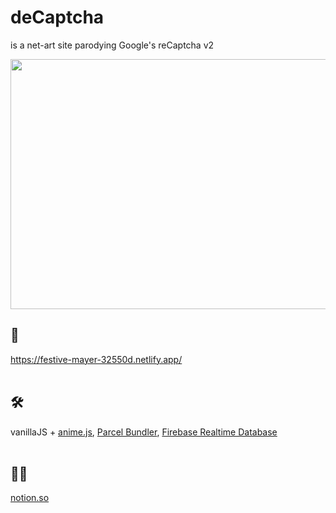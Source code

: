 # deCaptcha
is a net-art site parodying Google's reCaptcha v2

<img src="/demo/decaptchademo.gif" width="530" height="400"/>

## :link: <br>
https://festive-mayer-32550d.netlify.app/<br><br>

## :hammer_and_wrench: <br>
vanillaJS + [anime.js](https://animejs.com/), [Parcel Bundler](https://parceljs.org/), [Firebase Realtime Database](https://firebase.google.com/docs/database)<br><br>

## :open_file_folder::paperclip: <br>
[notion.so](https://www.notion.so/deCaptcha-wiki-d04019dc523d4c47907e4102ce561b23)

